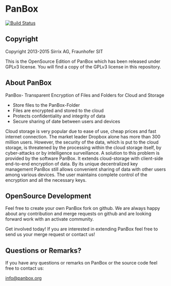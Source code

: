 # PanBox

[![Build Status](https://travis-ci.org/Sirrix-AG/PanBox.svg)](https://travis-ci.org/Sirrix-AG/PanBox)

## Copyright

Copyright 2013-2015 Sirrix AG, Fraunhofer SIT

This is the OpenSource Edition of PanBox which has been released under GPLv3 license. You will find a copy of the GPLv3 license in this repository.

## About PanBox

PanBox- Transparent Encryption of Files and Folders for Cloud and Storage

+ Store files to the PanBox-Folder
+ Files are encrypted and stored to the cloud
+ Protects confidentiality and integrity of data
+ Secure sharing of date between users and devices

Cloud storage is very popular due to ease of use, cheap prices and fast internet connection. The market leader Dropbox alone has more than 300 million users. However, the security of the data, which is put to the cloud storage, is threatened by the processing within the cloud storage itself, by cyber-attacks or by intelligence surveillance. A solution to this problem is provided by the software PanBox. It extends cloud-storage with client-side end-to-end encryption of data. By its unique decentralized key management PanBox still allows convenient sharing of data with other users among various devices. The user maintains complete control of the encryption and all the necessary keys.

## OpenSource Development

Feel free to create your own PanBox fork on github. We are always happy about any contribution and merge requests on github and are looking forward work with an activate community.

Get involved today! If you are interested in extending PanBox feel free to send us your merge request or contact us!

## Questions or Remarks?

If you have any questions or remarks on PanBox or the source code feel free to contact us:

info@panbox.org
